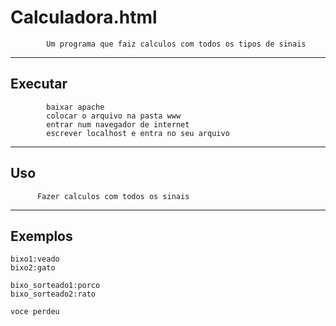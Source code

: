 Calculadora.html
================

            Um programa que faiz calculos com todos os tipos de sinais


----

Executar
----------
              
            baixar apache
            colocar o arquivo na pasta www
            entrar num navegador de internet
            escrever localhost e entra no seu arquivo


----

Uso 
---

          Fazer calculos com todos os sinais

----

Exemplos
--------

    bixo1:veado
    bixo2:gato 

    bixo_sorteado1:porco
    bixo_sorteado2:rato

    voce perdeu
